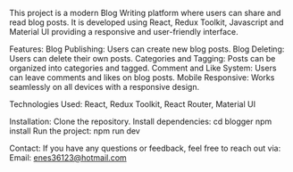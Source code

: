 This project is a modern Blog Writing platform where users can share and read blog posts. It is developed using React, Redux Toolkit, Javascript and Material UI providing a responsive and user-friendly interface.

Features:
Blog Publishing: Users can create new blog posts.
Blog Deleting: Users can delete their own posts.
Categories and Tagging: Posts can be organized into categories and tagged.
Comment and Like System: Users can leave comments and likes on blog posts.
Mobile Responsive: Works seamlessly on all devices with a responsive design.

Technologies Used:
React, Redux Toolkit, React Router, Material UI

Installation:
Clone the repository.
Install dependencies: 
cd blogger
npm install
Run the project: npm run dev

Contact:
If you have any questions or feedback, feel free to reach out via:
Email: enes36123@hotmail.com


 
